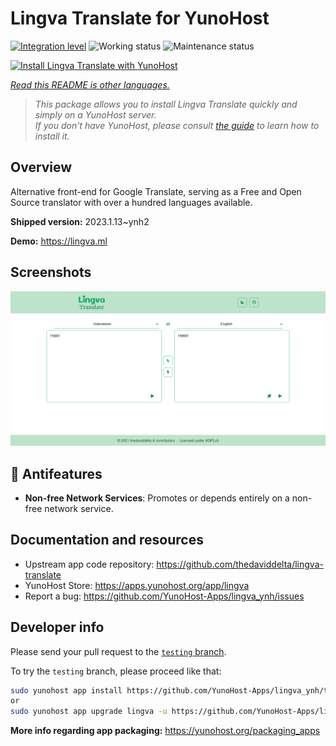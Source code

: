 <!--
N.B.: This README was automatically generated by <https://github.com/YunoHost/apps/tree/master/tools/readme_generator>
It shall NOT be edited by hand.
-->

# Lingva Translate for YunoHost

[![Integration level](https://dash.yunohost.org/integration/lingva.svg)](https://dash.yunohost.org/appci/app/lingva) ![Working status](https://ci-apps.yunohost.org/ci/badges/lingva.status.svg) ![Maintenance status](https://ci-apps.yunohost.org/ci/badges/lingva.maintain.svg)

[![Install Lingva Translate with YunoHost](https://install-app.yunohost.org/install-with-yunohost.svg)](https://install-app.yunohost.org/?app=lingva)

*[Read this README is other languages.](./ALL_README.md)*

> *This package allows you to install Lingva Translate quickly and simply on a YunoHost server.*  
> *If you don't have YunoHost, please consult [the guide](https://yunohost.org/install) to learn how to install it.*

## Overview

Alternative front-end for Google Translate, serving as a Free and Open Source translator with over a hundred languages available.

**Shipped version:** 2023.1.13~ynh2

**Demo:** <https://lingva.ml>

## Screenshots

![Screenshot of Lingva Translate](./doc/screenshots/lingva-id-en.png)

## :red_circle: Antifeatures

- **Non-free Network Services**: Promotes or depends entirely on a non-free network service.

## Documentation and resources

- Upstream app code repository: <https://github.com/thedaviddelta/lingva-translate>
- YunoHost Store: <https://apps.yunohost.org/app/lingva>
- Report a bug: <https://github.com/YunoHost-Apps/lingva_ynh/issues>

## Developer info

Please send your pull request to the [`testing` branch](https://github.com/YunoHost-Apps/lingva_ynh/tree/testing).

To try the `testing` branch, please proceed like that:

```bash
sudo yunohost app install https://github.com/YunoHost-Apps/lingva_ynh/tree/testing --debug
or
sudo yunohost app upgrade lingva -u https://github.com/YunoHost-Apps/lingva_ynh/tree/testing --debug
```

**More info regarding app packaging:** <https://yunohost.org/packaging_apps>

